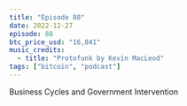```yaml
---
title: "Episode 88"
date: 2022-12-27
episode: 88
btc_price_usd: "16,841"
music_credits:
  - title: "Protofunk by Kevin MacLeod"
tags: ["bitcoin", "podcast"]
---
```


Business Cycles and Government Intervention